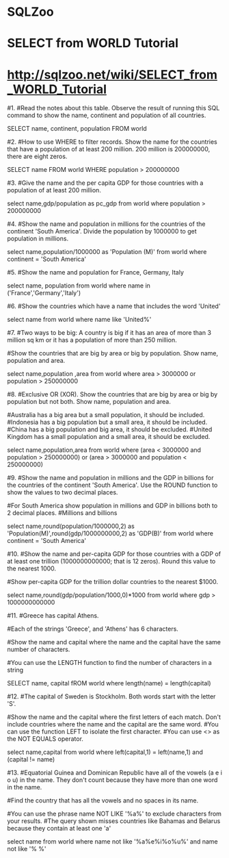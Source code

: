 # SQLZoo

# SELECT from WORLD Tutorial

# http://sqlzoo.net/wiki/SELECT_from_WORLD_Tutorial



#1.
#Read the notes about this table. Observe the result of running this SQL command to show the name, continent and population of all countries.


SELECT name, continent, population FROM world



#2.
#How to use WHERE to filter records. Show the name for the countries that have a population of at least 200 million. 200 million is 200000000, there are eight zeros.


SELECT name FROM world
WHERE population > 200000000



#3.
#Give the name and the per capita GDP for those countries with a population of at least 200 million.


select name,gdp/population as pc_gdp
from world
where population > 200000000



#4.
#Show the name and population in millions for the countries of the continent 'South America'. Divide the population by 1000000 to get population in millions.


select name,population/1000000 as 'Population (M)'
from world
where continent = 'South America'



#5.
#Show the name and population for France, Germany, Italy


select name, population
from world
where name in ('France','Germany','Italy')



#6.
#Show the countries which have a name that includes the word 'United'


select name
from world
where name like 'United%'



#7.
#Two ways to be big: A country is big if it has an area of more than 3 million sq km or it has a population of more than 250 million.

#Show the countries that are big by area or big by population. Show name, population and area.


select name,population ,area
from world
where area > 3000000 or population > 250000000



#8.
#Exclusive OR (XOR). Show the countries that are big by area or big by population but not both. Show name, population and area.

#Australia has a big area but a small population, it should be included.
#Indonesia has a big population but a small area, it should be included.
#China has a big population and big area, it should be excluded.
#United Kingdom has a small population and a small area, it should be excluded.


select name,population,area
from world
where (area < 3000000 and population > 250000000) or (area > 3000000 and population < 250000000)



#9.
#Show the name and population in millions and the GDP in billions for the countries of the continent 'South America'. Use the ROUND function to show the values to two decimal places.

#For South America show population in millions and GDP in billions both to 2 decimal places.
#Millions and billions


select name,round(population/1000000,2) as 'Population(M)',round(gdp/1000000000,2) as 'GDP(B)'
from world
where continent = 'South America'



#10.
#Show the name and per-capita GDP for those countries with a GDP of at least one trillion (1000000000000; that is 12 zeros). Round this value to the nearest 1000.

#Show per-capita GDP for the trillion dollar countries to the nearest $1000.


select name,round(gdp/population/1000,0)*1000
from world
where gdp > 1000000000000



#11.
#Greece has capital Athens.

#Each of the strings 'Greece', and 'Athens' has 6 characters.

#Show the name and capital where the name and the capital have the same number of characters.

#You can use the LENGTH function to find the number of characters in a string


SELECT name,  capital
fROM world
where length(name) = length(capital)



#12.
#The capital of Sweden is Stockholm. Both words start with the letter 'S'.

#Show the name and the capital where the first letters of each match. Don't include countries where the name and the capital are the same word.
#You can use the function LEFT to isolate the first character.
#You can use <> as the NOT EQUALS operator.


select name,capital
from world
where left(capital,1) = left(name,1) and (capital != name)



#13.
#Equatorial Guinea and Dominican Republic have all of the vowels (a e i o u) in the name. They don't count because they have more than one word in the name.

#Find the country that has all the vowels and no spaces in its name.

#You can use the phrase name NOT LIKE '%a%' to exclude characters from your results.
#The query shown misses countries like Bahamas and Belarus because they contain at least one 'a'


select name
from world
where name not like '%a%e%i%o%u%' and name not like '% %'

